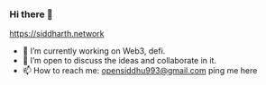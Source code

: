 ### Hi there 👋

<!--
**siddharth9903/siddharth9903** is a ✨ _special_ ✨ repository because its `README.md` (this file) appears on your GitHub profile.

Here are some ideas to get you started:
-->
https://siddharth.network

- 🔭 I’m currently working on Web3, defi.
- 👯 I’m open to discuss the ideas and collaborate in it.
- 📫 How to reach me: opensiddhu993@gmail.com ping me here

